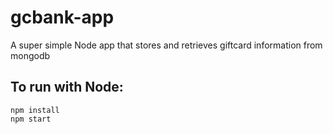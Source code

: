 # gcbank-app

A super simple Node app that stores and retrieves giftcard information from mongodb

## To run with Node:

```
npm install
npm start
```

